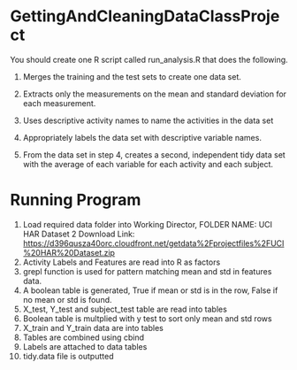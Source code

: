 # GettingAndCleaningDataClassProject


 You should create one R script called run_analysis.R that does the following. 
 
1. Merges the training and the test sets to create one data set.

2. Extracts only the measurements on the mean and standard deviation for each measurement. 

3. Uses descriptive activity names to name the activities in the data set

4. Appropriately labels the data set with descriptive variable names. 

5. From the data set in step 4, creates a second, independent tidy data set with the average of each variable for each activity and each subject.

# Running Program

1. Load required data folder into Working Director, FOLDER NAME: UCI HAR Dataset 2
         Download Link: https://d396qusza40orc.cloudfront.net/getdata%2Fprojectfiles%2FUCI%20HAR%20Dataset.zip 
2. Activity Labels and Features are read into R as factors 
3. grepl function is used for pattern matching mean and std in features data.
4. A boolean table is generated, True if mean or std is in the row, False if no mean or std is found.
5. X_test, Y_test and subject_test table are read into tables
6. Boolean table is multplied with y test to sort only mean and std rows
7. X_train and Y_train data are into tables
8. Tables are combined using cbind
9. Labels are attached to data tables
10. tidy.data file is outputted











